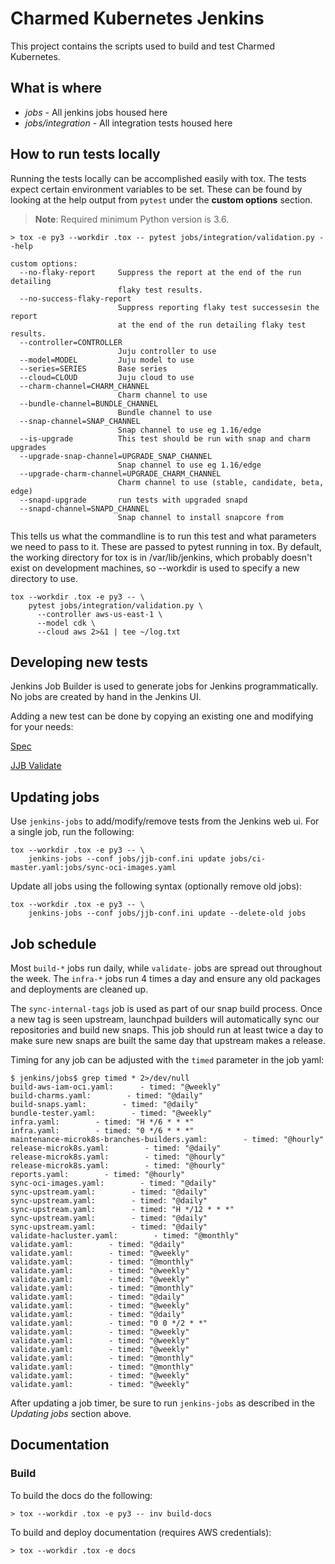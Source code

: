 # Charmed Kubernetes Jenkins

This project contains the scripts used to build and test Charmed Kubernetes.

## What is where

 - *jobs* - All jenkins jobs housed here
 - *jobs/integration* - All integration tests housed here

## How to run tests locally

Running the tests locally can be accomplished easily with tox. The tests expect
certain environment variables to be set. These can be found by looking at the
help output from `pytest` under the **custom options** section.

> **Note**: Required minimum Python version is 3.6.

```
> tox -e py3 --workdir .tox -- pytest jobs/integration/validation.py --help

custom options:
  --no-flaky-report     Suppress the report at the end of the run detailing
                        flaky test results.
  --no-success-flaky-report
                        Suppress reporting flaky test successesin the report
                        at the end of the run detailing flaky test results.
  --controller=CONTROLLER
                        Juju controller to use
  --model=MODEL         Juju model to use
  --series=SERIES       Base series
  --cloud=CLOUD         Juju cloud to use
  --charm-channel=CHARM_CHANNEL
                        Charm channel to use
  --bundle-channel=BUNDLE_CHANNEL
                        Bundle channel to use
  --snap-channel=SNAP_CHANNEL
                        Snap channel to use eg 1.16/edge
  --is-upgrade          This test should be run with snap and charm upgrades
  --upgrade-snap-channel=UPGRADE_SNAP_CHANNEL
                        Snap channel to use eg 1.16/edge
  --upgrade-charm-channel=UPGRADE_CHARM_CHANNEL
                        Charm channel to use (stable, candidate, beta, edge)
  --snapd-upgrade       run tests with upgraded snapd
  --snapd-channel=SNAPD_CHANNEL
                        Snap channel to install snapcore from
```

This tells us what the commandline is to run this test and what parameters we
need to pass to it. These are passed to pytest running in tox. By default, the
working directory for tox is in /var/lib/jenkins, which probably doesn't exist
on development machines, so --workdir is used to specify a new directory to use.

```
tox --workdir .tox -e py3 -- \
    pytest jobs/integration/validation.py \
      --controller aws-us-east-1 \
      --model cdk \
      --cloud aws 2>&1 | tee ~/log.txt
```

## Developing new tests

Jenkins Job Builder is used to generate jobs for Jenkins programmatically. No
jobs are created by hand in the Jenkins UI.

Adding a new test can be done by copying an existing one and modifying for your needs:

[Spec](https://github.com/charmed-kubernetes/jenkins/blob/main/jobs/validate/spec)

[JJB Validate](https://github.com/charmed-kubernetes/jenkins/blob/main/jobs/validate.yaml)

## Updating jobs

Use `jenkins-jobs` to add/modify/remove tests from the Jenkins web ui. For a
single job, run the following:

```
tox --workdir .tox -e py3 -- \
    jenkins-jobs --conf jobs/jjb-conf.ini update jobs/ci-master.yaml:jobs/sync-oci-images.yaml
```

Update all jobs using the following syntax (optionally remove old jobs):
```
tox --workdir .tox -e py3 -- \
    jenkins-jobs --conf jobs/jjb-conf.ini update --delete-old jobs
```

## Job schedule

Most `build-*` jobs run daily, while `validate-` jobs are spread out throughout
the week. The `infra-*` jobs run 4 times a day and ensure any old packages
and deployments are cleaned up.

The `sync-internal-tags` job is used as part of our snap build process. Once a
new tag is seen upstream, launchpad builders will automatically sync our
repositories and build new snaps. This job should run at least twice a day to
make sure new snaps are built the same day that upstream makes a release.

Timing for any job can be adjusted with the `timed` parameter in the job yaml:

```
$ jenkins/jobs$ grep timed * 2>/dev/null
build-aws-iam-oci.yaml:      - timed: "@weekly"
build-charms.yaml:        - timed: "@daily"
build-snaps.yaml:        - timed: "@daily"
bundle-tester.yaml:        - timed: "@weekly"
infra.yaml:        - timed: "H */6 * * *"
infra.yaml:        - timed: "0 */6 * * *"
maintenance-microk8s-branches-builders.yaml:        - timed: "@hourly"
release-microk8s.yaml:        - timed: "@daily"
release-microk8s.yaml:        - timed: "@hourly"
release-microk8s.yaml:        - timed: "@hourly"
reports.yaml:        - timed: "@hourly"
sync-oci-images.yaml:        - timed: "@daily"
sync-upstream.yaml:        - timed: "@daily"
sync-upstream.yaml:        - timed: "@daily"
sync-upstream.yaml:        - timed: "H */12 * * *"
sync-upstream.yaml:        - timed: "@daily"
sync-upstream.yaml:        - timed: "@daily"
validate-hacluster.yaml:        - timed: "@monthly"
validate.yaml:        - timed: "@daily"
validate.yaml:        - timed: "@weekly"
validate.yaml:        - timed: "@monthly"
validate.yaml:        - timed: "@weekly"
validate.yaml:        - timed: "@weekly"
validate.yaml:        - timed: "@monthly"
validate.yaml:        - timed: "@daily"
validate.yaml:        - timed: "@weekly"
validate.yaml:        - timed: "@daily"
validate.yaml:        - timed: "0 0 */2 * *"
validate.yaml:        - timed: "@weekly"
validate.yaml:        - timed: "@weekly"
validate.yaml:        - timed: "@weekly"
validate.yaml:        - timed: "@monthly"
validate.yaml:        - timed: "@monthly"
validate.yaml:        - timed: "@weekly"
validate.yaml:        - timed: "@weekly"
```

After updating a job timer, be sure to run `jenkins-jobs` as described in the
*Updating jobs* section above.

## Documentation

### Build

To build the docs do the following:

```
> tox --workdir .tox -e py3 -- inv build-docs
```

To build and deploy documentation (requires AWS credentials):

```
> tox --workdir .tox -e docs
```


